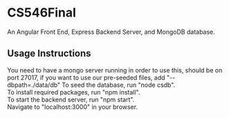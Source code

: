 # CS546Final  
An Angular Front End, Express Backend Server, and MongoDB database.   

## Usage Instructions
You need to have a mongo server running in order to use this, should be on port 27017, if you want to use our pre-seeded 
    files, add "--dbpath=./data/db"
To seed the database, run "node csdb".   
To install required packages, run "npm install".   
To start the backend server, run "npm start".   
Navigate to "localhost:3000" in your browser.
